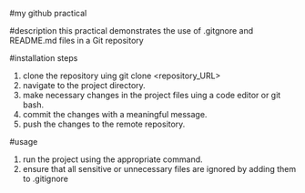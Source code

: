 #my github practical

#description
this practical demonstrates the use of .gitgnore and README.md files in a Git repository

#installation steps
1. clone the repository uing git clone <repository_URL>
2. navigate to the project directory.
3. make necessary changes in the project files uing a code editor or git bash.
4. commit the changes with a meaningful message.
5. push the changes to the remote repository.

#usage
1. run the project using the appropriate command.
2. ensure that all sensitive or unnecessary files are ignored by adding them to .gitignore

